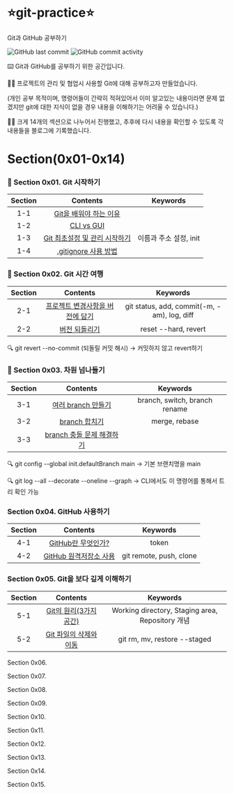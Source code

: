 # ⭐️git-practice⭐️
Git과 GitHub 공부하기

![GitHub last commit](https://img.shields.io/github/last-commit/AshtonSW/git-practice)
![GitHub commit activity](https://img.shields.io/github/commit-activity/m/AshtonSW/git-practice)

⌨️ Git과 GitHub를 공부하기 위한 공간입니다.

🏃‍♀️ 프로젝트의 관리 및 협업시 사용할 Git에 대해 공부하고자 만들었습니다. 

(개인 공부 목적이며, 명령어들이 간략히 적혀있어서 이미 알고있는 내용이라면 문제 없겠지만 git에 대한 지식이 없을 경우 내용을 이해하기는 어려울 수 있습니다.)

🏃‍♀️ 크게 14개의 섹션으로 나누어서 진행했고, 추후에 다시 내용을 확인할 수 있도록 각 내용들을 블로그에 기록했습니다.

# Section(0x01-0x14)

### 🌱 Section 0x01. Git 시작하기
| Section | Contents | Keywords |
| :--: | :--: | :--: |
| 1-1 | [Git을 배워야 하는 이유](https://ashtonsw.tistory.com/13) | |
| 1-2 | [CLI vs GUI](https://ashtonsw.tistory.com/13) | |
| 1-3 | [Git 최초설정 및 관리 시작하기](https://ashtonsw.tistory.com/15) | 이름과 주소 설정, init |
| 1-4 | [.gitignore 사용 방법](https://ashtonsw.tistory.com/16) | |


### 🌱 Section 0x02. Git 시간 여행
| Section | Contents | Keywords |
| :--: | :--: | :--: |
| 2-1 | [프로젝트 변경사항을 버전에 담기](https://ashtonsw.tistory.com/17) | git status, add, commit(-m, -am), log, diff |
| 2-2 | [버전 되돌리기](https://ashtonsw.tistory.com/18) | reset --hard, revert |

🔍 git revert --no-commit (되돌릴  커밋 해시) -> 커밋하지 않고 revert하기

### 🌱 Section 0x03. 차원 넘나들기
| Section | Contents | Keywords |
| :--: | :--: | :--: |
| 3-1 | [여러 branch 만들기](https://ashtonsw.tistory.com/19) | branch, switch, branch rename |
| 3-2 | [branch 합치기](https://ashtonsw.tistory.com/20) | merge, rebase |
| 3-3 | [branch 충돌 문제 해결하기](https://ashtonsw.tistory.com/21) | |

🔍 git config --global init.defaultBranch main -> 기본 브랜치명을 main

🔍 git log --all --decorate --oneline --graph -> CLI에서도 이 명령어를 통해서 트리 확인 가능


### Section 0x04. GitHub 사용하기
| Section | Contents | Keywords |
| :--: | :--: | :--: |
| 4-1 | [GitHub란 무엇인가?](https://ashtonsw.tistory.com/22) | token |
| 4-2 | [GitHub 원격저장소 사용](https://ashtonsw.tistory.com/23) | git remote, push, clone |



### Section 0x05. Git을 보다 깊게 이해하기
| Section | Contents | Keywords |
| :--: | :--: | :--: |
| 5-1 | [Git의 원리(3가지 공간)](https://ashtonsw.tistory.com/22) | Working directory, Staging area, Repository 개념 |
| 5-2 | [Git 파일의 삭제와 이동](https://ashtonsw.tistory.com/23) | git rm, mv, restore --staged |


Section 0x06.

Section 0x07.

Section 0x08.

Section 0x09.

Section 0x10.

Section 0x11.

Section 0x12.

Section 0x13.

Section 0x14.

Section 0x15.
